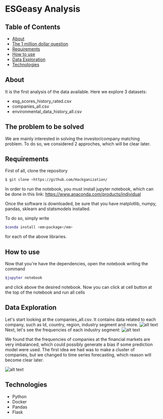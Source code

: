 # ESGeasy Analysis
## Table of Contents
<!--ts-->
- [About](#about)
- [The 1 million dollar question](##The-problem)
- [Requirements](#requirements)
- [How to use](#how-to-use)
- [Data Exploration](#data)
- [Technologies](#technologies)
<!--te-->

## About

It is the first analysis of the data available. Here we explore 3 datasets: 
- esg_scores_history_rated.csv
- companies_all.csv
- environmental_data_history_all.csv

## The problem to be solved

We are mainly interested in solving the investor/company matching problem. To do so, we considered 2 approches,
which will be clear later.

## Requirements

First of all, clone the repository
```bash
$ git clone <https://github.com/Hackganization/
```
In order to run the notebook, you must install jupyter notebook, which can be done in this link:
<a href="https://www.anaconda.com/products/individual">https://www.anaconda.com/products/individual</a>

Once the software is downloaded, be sure that you have matplotlib, numpy, pandas, sklearn and statsmodels installed. 

To do so, simply write 
```bash
$conda install <em>package</em>
```
for each of the above libraries.

## How to use

Now that you're have the dependencies, open the notebook writing the command 
```bash
$jupyter notebook 
```
and click above the desired notebook. Now you can click at cell button at the top of the notebook and run
all cells

## Data Exploration

Let's start looking at the companies_all.csv. It contains data related to each company, such as Id, country,
region, industry segment and more.
![alt text](https://github.com/Hackganization/Analysis/blob/main/companies.png?raw=true)
Next, let's see the frequencies of each industry segment:
![alt text](https://github.com/Hackganization/Analysis/blob/main/frequencias_bolsa.png?raw=true)

We found that the frequencies of companies at the financial markets are very imbalanced, which could possibly
generate a bias if some prediction model were used. The first idea we had was to make a cluster of companies, but
we changed to time series forecasting, which reason will become clear later.

![alt text](https://github.com/Hackganization/Analysis/blob/main/esg_dataset.png?raw=true)



## Technologies

- Python
- Docker
- Pandas
- Flask